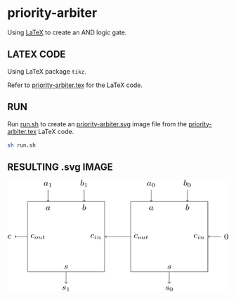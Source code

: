 # priority-arbiter

Using
[LaTeX](https://github.com/JeffDeCola/my-cheat-sheets/tree/master/software/development/languages/latex-cheat-sheet/)
to create an AND logic gate.

## LATEX CODE

Using LaTeX package `tikz`.

Refer to
[priority-arbiter.tex](priority-arbiter.tex)
for the LaTeX code.

## RUN

Run
[run.sh](run.sh)
to create an
[priority-arbiter.svg](priority-arbiter.svg)
image file from the
[priority-arbiter.tex](priority-arbiter.tex) LaTeX code.

```bash
sh run.sh
```

## RESULTING .svg IMAGE

<p align="center">
    <img src="priority-arbiter.svg"
    align="middle"
</p>
